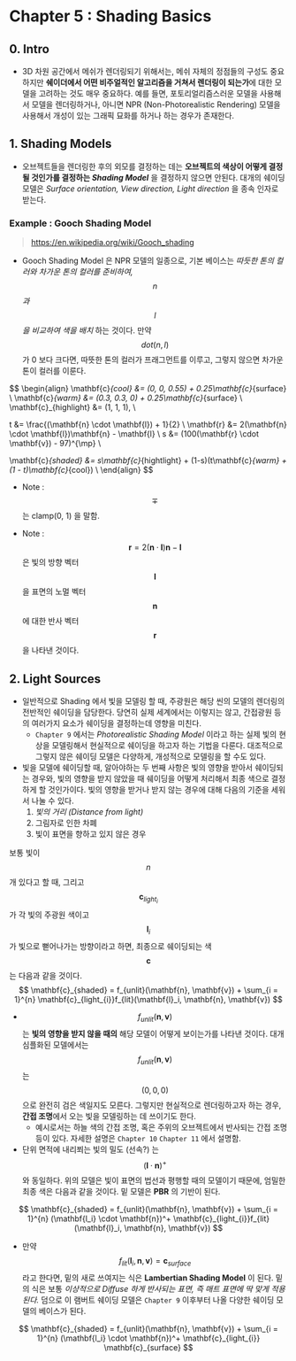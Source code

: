 # Chapter 5 : Shading Basics

## 0. Intro

* 3D 차원 공간에서 메쉬가 렌더링되기 위해서는, 메쉬 자체의 정점들의 구성도 중요하지만 **쉐이더에서 어떤 비주얼적인 알고리즘을 거쳐서 렌더링이 되는가**에 대한 모델을 고려하는 것도 매우 중요하다. 예를 들면, 포토리얼리즘스러운 모델을 사용해서 모델을 렌더링하거나, 아니면 NPR (Non-Photorealistic Rendering) 모델을 사용해서 개성이 있는 그래픽 묘화를 하거나 하는 경우가 존재한다.

## 1. Shading Models

* 오브젝트들을 렌더링한 후의 외모를 결정하는 데는 **오브젝트의 색상이 어떻게 결정될 것인가를 결정하는 *Shading Model*** 을 결정하지 않으면 안된다. 대개의 쉐이딩 모델은 *Surface orientation, View direction, Light direction* 을 종속 인자로 받는다.

### Example : Gooch Shading Model

> https://en.wikipedia.org/wiki/Gooch_shading

* Gooch Shading Model 은 NPR 모델의 일종으로, 기본 베이스는 *따듯한 톤의 컬러와 차가운 톤의 컬러를 준비하여, $$ n $$ 과 $$ l $$ 을 비교하여 색을 배치* 하는 것이다. 만약 $$ dot(n, l) $$ 가 0 보다 크다면, 따뜻한 톤의 컬러가 프래그먼트를 이루고, 그렇지 않으면 차가운 톤이 컬러를 이룬다.

$$
\begin{align}
\mathbf{c}_{cool} &= (0, 0, 0.55) + 0.25\mathbf{c}_{surface} \\
\mathbf{c}_{warm} &= (0.3, 0.3, 0) + 0.25\mathbf{c}_{surface} \\
\mathbf{c}_{highlight} &= (1, 1, 1), \\

t &= \frac{(\mathbf{n} \cdot \mathbf{l}) + 1}{2} \\
\mathbf{r} &= 2(\mathbf{n} \cdot \mathbf{l})\mathbf{n} - \mathbf{l} \\
s &= (100(\mathbf{r} \cdot \mathbf{v}) - 97)^{\mp} \\

\mathbf{c}_{shaded} &= s\mathbf{c}_{hightlight} + (1-s)(t\mathbf{c}_{warm} + (1 - t)\mathbf{c}_{cool}) \\
\end{align}
$$

* Note : $$ \mp $$ 는 clamp(0, 1) 을 말함.

* Note : $$ \mathbf{r} = 2(\mathbf{n} \cdot \mathbf{l})\mathbf{n} - \mathbf{l} $$ 은 빛의 방향 벡터 $$ \mathbf {l} $$ 을 표면의 노멀 벡터 $$ \mathbf{n} $$ 에 대한 반사 벡터 $$ \mathbf{r} $$ 을 나타낸 것이다.

## 2. Light Sources

* 일반적으로 Shading 에서 빛을 모델링 할 때, 주광원은 해당 씬의 모델의 렌더링의 전반적인 쉐이딩을 담당한다. 당연히 실제 세계에서는 이렇지는 않고, 간접광원 등의 여러가지 요소가 쉐이딩을 결정하는데 영향을 미친다.
  * `Chapter 9` 에서는 *Photorealistic Shading Model* 이라고 하는 실제 빛의 현상을 모델링해서 현실적으로 쉐이딩을 하고자 하는 기법을 다룬다. 대조적으로 그렇지 않은 쉐이딩 모델은 다양하게, 개성적으로 모델링을 할 수도 있다.
* 빛을 모델에 쉐이딩할 때, 알아야하는 두 번째 사항은 빛의 영향을 받아서 쉐이딩되는 경우와, 빛의 영향을 받지 않았을 때 쉐이딩을 어떻게 처리해서 최종 색으로 결정하게 할 것인가이다. 빛의 영향을 받거나 받지 않는 경우에 대해 다음의 기준을 세워서 나눌 수 있다.
  1. *빛의 거리 (Distance from light)*
  2. 그림자로 인한 차폐
  3. 빛이 표면을 향하고 있지 않은 경우

보통 빛이 $$ n $$ 개 있다고 할 때, 그리고 $$ \mathbf{c}_{light_{i}}$$ 가 각 빛의 주광원 색이고 $$ \mathbf{l}_i $$ 가 빛으로 뻗어나가는 방향이라고 하면,
최종으로 쉐이딩되는 색 $$ \mathbf{c} $$ 는 다음과 같을 것이다.
$$
\mathbf{c}_{shaded} = 
	f_{unlit}(\mathbf{n}, \mathbf{v}) + 
	\sum_{i = 1}^{n} \mathbf{c}_{light_{i}}f_{lit}(\mathbf{l}_i, \mathbf{n}, \mathbf{v})
$$

* $$ f_{unlit}(\mathbf{n}, \mathbf{v}) $$ 는 **빛의 영향을 받지 않을 때의** 해당 모델이 어떻게 보이는가를 나타낸 것이다. 대개 심플화된 모델에서는 $$ f_{unlit}(\mathbf{n}, \mathbf{v}) $$ 는 $$ (0, 0, 0) $$ 으로 완전히 검은 색일지도 모른다. 그렇지만 현실적으로 렌더링하고자 하는 경우, **간접 조명**에서 오는 빛을 모델링하는 데 쓰이기도 한다.
  * 예시로서는 하늘 색의 간접 조명, 혹은 주위의 오브젝트에서 반사되는 간접 조명등이 있다.
    자세한 설명은 `Chapter 10` `Chapter 11` 에서 설명함.
* 단위 면적에 내리쬐는 빛의 밀도 (선속?) 는 $$ (\mathbf{l} \cdot \mathbf{n})^+ $$ 와 동일하다. 위의 모델은 빛이 표면의 법선과 평행할 때의 모델이기 때문에, 엄밀한 최종 색은 다음과 같을 것이다. 밑 모델은 **PBR** 의 기반이 된다.

$$
\mathbf{c}_{shaded} = 
	f_{unlit}(\mathbf{n}, \mathbf{v}) + 
	\sum_{i = 1}^{n} 
		(\mathbf{l_i} \cdot \mathbf{n})^+
		\mathbf{c}_{light_{i}}f_{lit}(\mathbf{l}_i, \mathbf{n}, \mathbf{v})
$$

* 만약 $$ f_{lit}(\mathbf{l}_i, \mathbf{n}, \mathbf{v}) = \mathbf{c}_{surface} $$ 라고 한다면, 밑의 새로 쓰여지는 식은 **Lambertian Shading Model** 이 된다. 
  밑의 식은 보통 *이상적으로 Diffuse 하게 반사되는 표면, 즉 매트 표면에 딱 맞게 적용된다.* 덤으로 이 램버트 쉐이딩 모델은 `Chapter 9` 이후부터 나올 다양한 쉐이딩 모델의 베이스가 된다.

$$
\mathbf{c}_{shaded} = 
	f_{unlit}(\mathbf{n}, \mathbf{v}) + 
	\sum_{i = 1}^{n} 
		(\mathbf{l_i} \cdot \mathbf{n})^+
		\mathbf{c}_{light_{i}}
		\mathbf{c}_{surface}
$$

